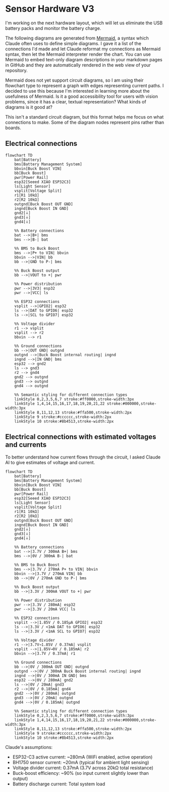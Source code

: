# Sensor Hardware V3

I'm working on the next hardware layout, which will let us eliminate the USB battery packs and monitor the battery charge.

The following diagrams are generated from [Mermaid](https://mermaid.js.org/), a syntax which Claude often uses to define simple diagrams.  I gave it a list of the connections I'd made and let Claude reformat my connections as Mermaid syntax, then let the Mermaid interpreter render the chart.  You can use Mermaid to embed text-only diagram descriptions in your markdown pages in GitHub and they are automatically rendered in the web view of your repository.

Mermaid does not yet support circuit diagrams, so I am using their flowchart type to represent a graph with edges representing current paths.  I decided to use this because I'm interested in learning more about the usefulness of Mermaid.  Is it a good accessibility tool for users with vision problems, since it has a clear, textual representation?  What kinds of diagrams is it good at?

This isn't a standard circuit diagram, but this format helps me focus on what connections to make.  Some of the diagram nodes represent pins rather than boards.

## Electrical connections
```mermaid
flowchart TD
    bat[Battery]
    bms[Battery Management System]
    bbvin[Buck Boost VIN]
    bb[Buck Boost]
    pwr[Power Rail]
    esp32[Seeed XIAO ESP32C3]
    ls[Light Sensor]
    vsplit[Voltage Split]
    r1[R1 10kΩ]
    r2[R2 10kΩ]
    outgnd[Buck Boost OUT GND]
    ingnd[Buck Boost IN GND]
    gnd2[⏚]
    gnd3[⏚]
    gnd4[⏚]

    %% Battery connections
    bat -->|B+| bms
    bms -->|B-| bat
    
    %% BMS to Buck Boost
    bms -->|P+ to VIN| bbvin
    bbvin -->|VIN| bb
    bb -->|GND to P-| bms
    
    %% Buck Boost output
    bb -->|VOUT to +| pwr
    
    %% Power distribution
    pwr -->|3V3| esp32
    pwr -->|VCC| ls
    
    %% ESP32 connections
    vsplit -->|GPIO2| esp32
    ls -->|DAT to GPIO6| esp32
    ls -->|SCL to GPIO7| esp32
    
    %% Voltage divider
    r1 --> vsplit
    vsplit --> r2
    bbvin --> r1
    
    %% Ground connections
    bb -->|OUT GND| outgnd
    outgnd -->|Buck Boost internal routing| ingnd
    ingnd -->|IN GND| bms
    esp32 --> gnd2
    ls --> gnd3
    r2 --> gnd4
    gnd2 --> outgnd
    gnd3 --> outgnd
    gnd4 --> outgnd

    %% Semantic styling for different connection types
    linkStyle 0,2,3,5,6,7 stroke:#ff0000,stroke-width:3px
    linkStyle 1,4,14,15,16,17,18,19,20,21,22 stroke:#000000,stroke-width:3px
    linkStyle 8,11,12,13 stroke:#ffa500,stroke-width:2px
    linkStyle 9 stroke:#cccccc,stroke-width:2px
    linkStyle 10 stroke:#8b4513,stroke-width:2px
```

## Electrical connections with estimated voltages and currents

To better understand how current flows through the circuit, I asked Claude AI to give estimates of voltage and current. 


```mermaid
flowchart TD
    bat[Battery]
    bms[Battery Management System]
    bbvin[Buck Boost VIN]
    bb[Buck Boost]
    pwr[Power Rail]
    esp32[Seeed XIAO ESP32C3]
    ls[Light Sensor]
    vsplit[Voltage Split]
    r1[R1 10kΩ]
    r2[R2 10kΩ]
    outgnd[Buck Boost OUT GND]
    ingnd[Buck Boost IN GND]
    gnd2[⏚]
    gnd3[⏚]
    gnd4[⏚]

    %% Battery connections
    bat -->|3.7V / 300mA B+| bms
    bms -->|0V / 300mA B-| bat
    
    %% BMS to Buck Boost
    bms -->|3.7V / 270mA P+ to VIN| bbvin
    bbvin -->|3.7V / 270mA VIN| bb
    bb -->|0V / 270mA GND to P-| bms
    
    %% Buck Boost output
    bb -->|3.3V / 300mA VOUT to +| pwr
    
    %% Power distribution
    pwr -->|3.3V / 280mA| esp32
    pwr -->|3.3V / 20mA VCC| ls
    
    %% ESP32 connections
    vsplit -->|1.85V / 0.185µA GPIO2| esp32
    ls -->|3.3V / <1mA DAT to GPIO6| esp32
    ls -->|3.3V / <1mA SCL to GPIO7| esp32
    
    %% Voltage divider
    r1 -->|3.7V→1.85V / 0.37mA| vsplit
    vsplit -->|1.85V→0V / 0.185mA| r2
    bbvin -->|3.7V / 0.37mA| r1
    
    %% Ground connections
    bb -->|0V / 300mA OUT GND| outgnd
    outgnd -->|0V / 300mA Buck Boost internal routing| ingnd
    ingnd -->|0V / 300mA IN GND| bms
    esp32 -->|0V / 280mA| gnd2
    ls -->|0V / 20mA| gnd3
    r2 -->|0V / 0.185mA| gnd4
    gnd2 -->|0V / 280mA| outgnd
    gnd3 -->|0V / 20mA| outgnd
    gnd4 -->|0V / 0.185mA| outgnd

    %% Semantic styling for different connection types
    linkStyle 0,2,3,5,6,7 stroke:#ff0000,stroke-width:3px
    linkStyle 1,4,14,15,16,17,18,19,20,21,22 stroke:#000000,stroke-width:3px
    linkStyle 8,11,12,13 stroke:#ffa500,stroke-width:2px
    linkStyle 9 stroke:#cccccc,stroke-width:2px
    linkStyle 10 stroke:#8b4513,stroke-width:2px
```

Claude's assumptions:

* ESP32-C3 active current: ~280mA (WiFi enabled, active operation)
* BH1750 sensor current: ~20mA (typical for ambient light sensing)
* Voltage divider current: 0.37mA (3.7V across 20kΩ total resistance)
* Buck-boost efficiency: ~90% (so input current slightly lower than output)
* Battery discharge current: Total system load